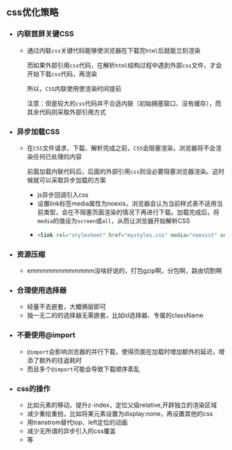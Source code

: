 ## css优化策略

- ### 内联首屏关键CSS

  - 通过内联`css`关键代码能够使浏览器在下载完`html`后就能立刻渲染

    而如果外部引用`css`代码，在解析`html`结构过程中遇到外部`css`文件，才会开始下载`css`代码，再渲染

    所以，`CSS`内联使用使渲染时间提前

    注意：但是较大的`css`代码并不合适内联（初始拥塞窗口、没有缓存），而其余代码则采取外部引用方式

- ### 异步加载CSS

  - 在`CSS`文件请求、下载、解析完成之前，`CSS`会阻塞渲染，浏览器将不会渲染任何已处理的内容

    前面加载内联代码后，后面的外部引用`css`则没必要阻塞浏览器渲染。这时候就可以采取异步加载的方案

    - js异步回调引入css
    - 设置link标签media属性为noexis，浏览器会认为当前样式表不适用当前类型，会在不阻塞页面渲染的情况下再进行下载。加载完成后，将`media`的值设为`screen`或`all`，从而让浏览器开始解析CSS

    * ```html
      <link rel="stylesheet" href="mystyles.css" media="noexist" onload="this.media='all'">
      ```

- ### 资源压缩

  - emmmmmmmmmmmm没啥好说的，打包gzip啊，分包啊，路由切割啊

- ### 合理使用选择器

  - 经量不去嵌套，大概俩层即可
  - 独一无二的的选择器无需嵌套，比如id选择器、专属的className

- ### 不要使用@import

  -  `@import`会影响浏览器的并行下载，使得页面在加载时增加额外的延迟，增添了额外的往返耗时 
  -  而且多个`@import`可能会导致下载顺序紊乱 

- ### css的操作

  - 比如元素的移动，提升z-index，定位父级relative,开辟独立的渲染区域
  - 减少重绘重拍，比如将某元素设置为display:none，再设置其他的css
  - 用transtrom替代top、left定位的动画
  - 减少无所谓的异步引入的css覆盖
  - 等